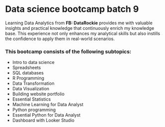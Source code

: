 # Data science bootcamp batch 9
Learning Data Analytics from **FB: DataRockie** provides me with valuable insights and practical knowledge that continuously enrich my knowledge base. This experience not only enhances my analytical skills but also instills the confidence to apply them in real-world scenarios.
### This bootcamp consists of the following subtopics:
- Intro to data science
- Spreadsheets
- SQL databases
- R Programming
- Data Transformation
- Data Visualization
- Building website portfolio
- Essential Statistics
- Machine Learning for Data Analyst
- Python programming
- Essential Python for Data Analyst
- Dashboard with Looker Studio
